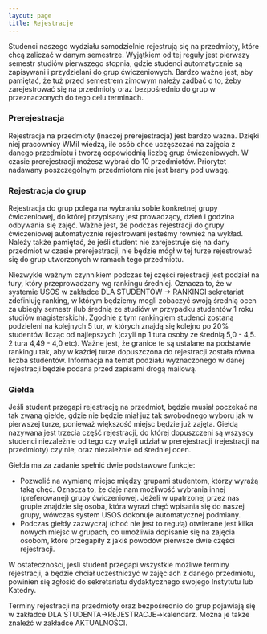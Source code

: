 ```yaml
---
layout: page
title: Rejestracje
---
```


Studenci naszego wydziału samodzielnie rejestrują się na przedmioty, które chcą zaliczać w danym semestrze. Wyjątkiem od tej reguły jest pierwszy semestr studiów pierwszego stopnia, gdzie studenci automatycznie są zapisywani i przydzielani do grup ćwiczeniowych. Bardzo ważne jest, aby pamiętać, że tuż przed semestrem zimowym należy zadbać o to, żeby zarejestrować się na przedmioty oraz bezpośrednio do grup w przeznaczonych do tego celu terminach.


### Prerejestracja
Rejestracja na przedmioty (inaczej prerejestracja) jest bardzo ważna. Dzięki niej pracownicy WMiI wiedzą, ile osób chce uczęszczać na zajęcia z danego przedmiotu i tworzą odpowiednią liczbę grup ćwiczeniowych. W czasie prerejestracji możesz wybrać do 10 przedmiotów. Priorytet nadawany poszczególnym przedmiotom nie jest brany pod uwagę.


### Rejestracja do grup
Rejestracja do grup polega na wybraniu sobie konkretnej grupy ćwiczeniowej, do której przypisany jest prowadzący, dzień i godzina odbywania się zajęć. Ważne jest, że podczas rejestracji do grupy ćwiczeniowej automatycznie rejestrowani jesteśmy również na wykład. Należy także pamiętać, że jeśli student nie zarejestruje się na dany przedmiot w czasie prerejestracji, nie będzie mógł w tej turze rejestrować się do grup utworzonych w ramach tego przedmiotu. 


Niezwykle ważnym czynnikiem podczas tej części rejestracji jest podział na tury, który przeprowadzany wg rankingu średniej. Oznacza to, że w systemie USOS w zakładce DLA STUDENTÓW -> RANKINGI sekretariat zdefiniuję ranking, w którym będziemy mogli zobaczyć swoją średnią ocen za ubiegły semestr (lub średnią ze studiów w przypadku studentów 1 roku studiów magisterskich). Zgodnie z tym rankingiem studenci zostaną podzieleni na kolejnych 5 tur, w których znajdą się kolejno po 20% studentów licząc od najlepszych (czyli np 1 tura osoby ze średnią 5,0 - 4,5. 2 tura 4,49 - 4,0 etc). Ważne jest, że granice te są ustalane na podstawie rankingu tak, aby w każdej turze dopuszczona do rejestracji została równa liczba studentów. Informacja na temat podziału wyznaczonego w danej rejestracji będzie podana przed zapisami drogą mailową. 


### Giełda
Jeśli student przegapi rejestrację na przedmiot, będzie musiał poczekać na tak zwaną giełdę, gdzie nie będzie miał już tak swobodnego wyboru jak w pierwszej turze, ponieważ większość miejsc będzie już zajęta. Giełdą nazywana jest trzecia część rejestracji, do której dopuszczeni są wszyscy studenci niezależnie od tego czy wzięli udział w prerejestracji (rejestracji na przedmioty) czy nie, oraz niezależnie od średniej ocen. 


Giełda ma za zadanie spełnić dwie podstawowe funkcje:
- Pozwolić na wymianę miejsc między grupami studentom, którzy wyrażą taką chęć. Oznacza to, że daje nam możliwość wybrania innej (preferowanej) grupy ćwiczeniowej. Jeżeli w upatrzonej przez nas grupie znajdzie się osoba, która wyrazi chęć wpisania się do naszej grupy, wówczas system USOS dokonuje automatycznej podmiany.
- Podczas giełdy zazwyczaj (choć nie jest to regułą) otwierane jest kilka nowych miejsc w grupach, co umożliwia dopisanie się na zajęcia osobom, które przegapiły z jakiś powodów pierwsze dwie części rejestracji.

W ostateczności, jeśli student przegapi wszystkie możliwe terminy rejestracji, a będzie chciał uczestniczyć w zajęciach z danego przedmiotu, powinien się zgłosić do sekretariatu dydaktycznego swojego Instytutu lub Katedry.


Terminy rejestracji na przedmioty oraz bezpośrednio do grup pojawiają się w zakładce DLA STUDENTA->REJESTRACJE->kalendarz. Można je także znaleźć w zakładce AKTUALNOŚCI.
 
 
 
